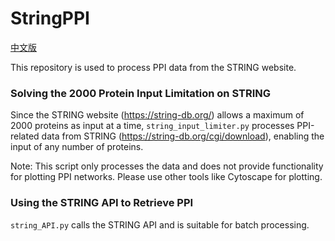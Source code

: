 # StringPPI

[中文版](README_zh.md)

This repository is used to process PPI data from the STRING website.

### Solving the 2000 Protein Input Limitation on STRING
Since the STRING website (https://string-db.org/) allows a maximum of 2000 proteins as input at a time, `string_input_limiter.py` processes PPI-related data from STRING (https://string-db.org/cgi/download), enabling the input of any number of proteins.

Note: This script only processes the data and does not provide functionality for plotting PPI networks. Please use other tools like Cytoscape for plotting.

### Using the STRING API to Retrieve PPI
`string_API.py` calls the STRING API and is suitable for batch processing.
